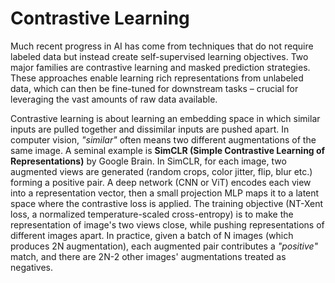 # Contrastive Learning

Much recent progress in AI has come from techniques that do not require labeled data but instead create self-supervised learning objectives. Two major families are contrastive learning and masked prediction strategies. These approaches enable learning rich representations from unlabeled data, which can then be fine-tuned for downstream tasks – crucial for leveraging the vast amounts of raw data available.

Contrastive learning is about learning an embedding space in which similar inputs are pulled together and dissimilar inputs are pushed apart. In computer vision, _"similar"_ often means two different augmentations of the same image. A seminal example is **SimCLR (Simple Contrastive Learning of Representations)** by Google Brain. In SimCLR, for each image, two augmented views are generated (random crops, color jitter, flip, blur etc.) forming a positive pair. A deep network (CNN or ViT) encodes each view into a representation vector, then a small projection MLP maps it to a latent space where the contrastive loss is applied. The training objective (NT-Xent loss, a normalized temperature-scaled cross-entropy) is to make the representation of image's two views close, while pushing representations of different images apart. In practice, given a batch of N images (which produces 2N augmentation), each augmented pair contributes a _"positive"_ match, and there are 2N-2 other images' augmentations treated as negatives. 
